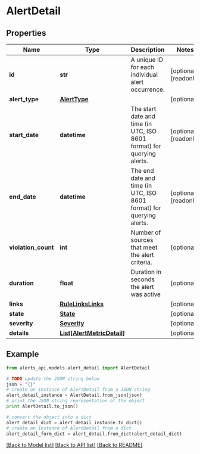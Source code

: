 # AlertDetail


## Properties
Name | Type | Description | Notes
------------ | ------------- | ------------- | -------------
**id** | **str** | A unique ID for each individual alert occurrence. | [optional] [readonly] 
**alert_type** | [**AlertType**](AlertType.md) |  | [optional] 
**start_date** | **datetime** | The start date and time (in UTC, ISO 8601 format) for querying alerts. | [optional] [readonly] 
**end_date** | **datetime** | The end date and time (in UTC, ISO 8601 format) for querying alerts. | [optional] [readonly] 
**violation_count** | **int** | Number of sources that meet the alert criteria. | [optional] 
**duration** | **float** | Duration in seconds the alert was active | [optional] 
**links** | [**RuleLinksLinks**](RuleLinksLinks.md) |  | [optional] 
**state** | [**State**](State.md) |  | [optional] 
**severity** | [**Severity**](Severity.md) |  | [optional] 
**details** | [**List[AlertMetricDetail]**](AlertMetricDetail.md) |  | [optional] 

## Example

```python
from alerts_api.models.alert_detail import AlertDetail

# TODO update the JSON string below
json = "{}"
# create an instance of AlertDetail from a JSON string
alert_detail_instance = AlertDetail.from_json(json)
# print the JSON string representation of the object
print AlertDetail.to_json()

# convert the object into a dict
alert_detail_dict = alert_detail_instance.to_dict()
# create an instance of AlertDetail from a dict
alert_detail_form_dict = alert_detail.from_dict(alert_detail_dict)
```
[[Back to Model list]](../README.md#documentation-for-models) [[Back to API list]](../README.md#documentation-for-api-endpoints) [[Back to README]](../README.md)


